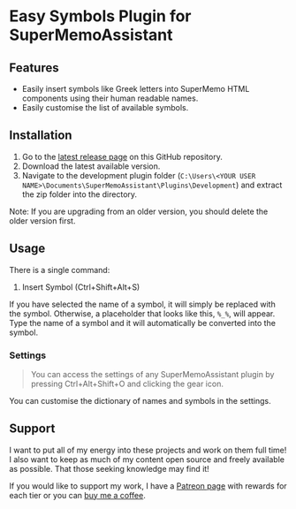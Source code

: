 # Easy Symbols Plugin for SuperMemoAssistant

## Features

- Easily insert symbols like Greek letters into SuperMemo HTML components using their human readable names.
- Easily customise the list of available symbols.

## Installation

1. Go to the [latest release page](https://github.com/bjsi/SuperMemoAssistant.Plugins.EasySymbols/releases/latest) on this GitHub repository.
2. Download the latest available version.
3. Navigate to the development plugin folder (`C:\Users\<YOUR USER NAME>\Documents\SuperMemoAssistant\Plugins\Development`) and extract the zip folder into the directory.

Note: If you are upgrading from an older version, you should delete the older version first.

## Usage

There is a single command:

1. Insert Symbol (Ctrl+Shift+Alt+S)

If you have selected the name of a symbol, it will simply be replaced with the symbol. Otherwise, a placeholder that looks like this, `%_%`, will appear. Type the name of a symbol and it will automatically be converted into the symbol.

### Settings

> You can access the settings of any SuperMemoAssistant plugin by pressing Ctrl+Alt+Shift+O and clicking the gear icon.

You can customise the dictionary of names and symbols in the settings.

## Support

I want to put all of my energy into these projects and work on them full time! I also want to keep as much of my content open source and freely available as possible. That those seeking knowledge may find it!

If you would like to support my work, I have a [Patreon page](https://www.patreon.com/experimental_learning) with rewards for each tier or you can [buy me a coffee](https://www.buymeacoffee.com/experilearning).
